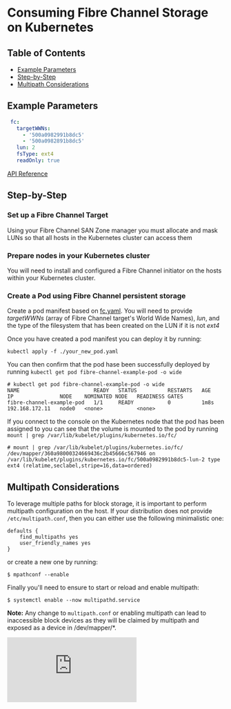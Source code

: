 # Consuming Fibre Channel Storage on Kubernetes

## Table of Contents

- [Example Parameters](#example-parameters)
- [Step-by-Step](#step-by-step)
- [Multipath Considerations](#multipath-considerations)

## Example Parameters

```yaml
 fc:
   targetWWNs:
     - '500a0982991b8dc5'
     - '500a0982891b8dc5'
   lun: 2
   fsType: ext4
   readOnly: true
```

[API Reference](https://kubernetes.io/docs/reference/generated/kubernetes-api/v1.18/#fcvolumesource-v1-core)

## Step-by-Step

### Set up a Fibre Channel Target

Using your Fibre Channel SAN Zone manager you must allocate and mask LUNs so that all hosts in the Kubernetes cluster can access them

### Prepare nodes in your Kubernetes cluster

You will need to install and configured a Fibre Channel initiator on the hosts within your Kubernetes cluster.

### Create a Pod using Fibre Channel persistent storage

Create a pod manifest based on  [fc.yaml](fc.yaml). You will need to provide *targetWWNs* (array of Fibre Channel target's World Wide Names), *lun*, and the type of the filesystem that has been created on the LUN if it is not _ext4_

Once you have created a pod manifest you can deploy it by running:

```console
kubectl apply -f ./your_new_pod.yaml
```

You can then confirm that the pod hase been successfully deployed by running `kubectl get pod fibre-channel-example-pod -o wide`

```console
# kubectl get pod fibre-channel-example-pod -o wide
NAME                        READY   STATUS          RESTARTS   AGE    IP               NODE    NOMINATED NODE   READINESS GATES
fibre-channel-example-pod   1/1     READY           0          1m8s   192.168.172.11   node0   <none>           <none>

```

If you connect to the console on the Kubernetes node that the pod has been assigned to you can see that the volume is mounted to the pod by running `mount | grep /var/lib/kubelet/plugins/kubernetes.io/fc/`

```console
# mount | grep /var/lib/kubelet/plugins/kubernetes.io/fc/
/dev/mapper/360a98000324669436c2b45666c567946 on /var/lib/kubelet/plugins/kubernetes.io/fc/500a0982991b8dc5-lun-2 type ext4 (relatime,seclabel,stripe=16,data=ordered)
  ```

## Multipath Considerations

To leverage multiple paths for block storage, it is important to perform
multipath configuration on the host.
If your distribution does not provide `/etc/multipath.conf`, then you can
either use the following minimalistic one:

```
defaults {
    find_multipaths yes
    user_friendly_names yes
}
```

or create a new one by running:

```console
$ mpathconf --enable
```

Finally you'll need to ensure to start or reload and enable multipath:

```console
$ systemctl enable --now multipathd.service
```

**Note:** Any change to `multipath.conf` or enabling multipath can lead to
inaccessible block devices as they will be claimed by multipath and
exposed as a device in /dev/mapper/*.


<!-- BEGIN MUNGE: GENERATED_ANALYTICS -->
[![Analytics](https://kubernetes-site.appspot.com/UA-36037335-10/GitHub/examples/volumes/fibre_channel/README.md?pixel)]()
<!-- END MUNGE: GENERATED_ANALYTICS -->
